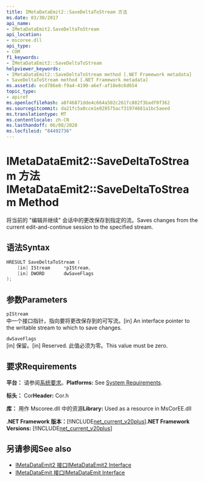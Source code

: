 ```yaml
---
title: IMetaDataEmit2::SaveDeltaToStream 方法
ms.date: 03/30/2017
api_name:
- IMetaDataEmit2.SaveDeltaToStream
api_location:
- mscoree.dll
api_type:
- COM
f1_keywords:
- IMetaDataEmit2::SaveDeltaToStream
helpviewer_keywords:
- IMetaDataEmit2::SaveDeltaToStream method [.NET Framework metadata]
- SaveDeltaToStream method [.NET Framework metadata]
ms.assetid: ecd786e8-f9a4-4190-a6ef-af18e8c6d654
topic_type:
- apiref
ms.openlocfilehash: a8f46871dde4c664a502c261fc882f3badf0f362
ms.sourcegitcommit: da21fc5a8cce1e028575acf31974681a1bc5aeed
ms.translationtype: MT
ms.contentlocale: zh-CN
ms.lasthandoff: 06/08/2020
ms.locfileid: "84492736"
---
```

# <a name="imetadataemit2savedeltatostream-method"></a><span data-ttu-id="a4aed-102">IMetaDataEmit2::SaveDeltaToStream 方法</span><span class="sxs-lookup"><span data-stu-id="a4aed-102">IMetaDataEmit2::SaveDeltaToStream Method</span></span>
<span data-ttu-id="a4aed-103">将当前的 "编辑并继续" 会话中的更改保存到指定的流。</span><span class="sxs-lookup"><span data-stu-id="a4aed-103">Saves changes from the current edit-and-continue session to the specified stream.</span></span>  
  
## <a name="syntax"></a><span data-ttu-id="a4aed-104">语法</span><span class="sxs-lookup"><span data-stu-id="a4aed-104">Syntax</span></span>  
  
```cpp  
HRESULT SaveDeltaToStream (  
    [in] IStream     *pIStream,
    [in] DWORD       dwSaveFlags  
);  
```  
  
## <a name="parameters"></a><span data-ttu-id="a4aed-105">参数</span><span class="sxs-lookup"><span data-stu-id="a4aed-105">Parameters</span></span>  
 `pIStream`  
 <span data-ttu-id="a4aed-106">中一个接口指针，指向要将更改保存到的可写流。</span><span class="sxs-lookup"><span data-stu-id="a4aed-106">[in] An interface pointer to the writable stream to which to save changes.</span></span>  
  
 `dwSaveFlags`  
 <span data-ttu-id="a4aed-107">[in] 保留。</span><span class="sxs-lookup"><span data-stu-id="a4aed-107">[in] Reserved.</span></span> <span data-ttu-id="a4aed-108">此值必须为零。</span><span class="sxs-lookup"><span data-stu-id="a4aed-108">This value must be zero.</span></span>  
  
## <a name="requirements"></a><span data-ttu-id="a4aed-109">要求</span><span class="sxs-lookup"><span data-stu-id="a4aed-109">Requirements</span></span>  
 <span data-ttu-id="a4aed-110">**平台：** 请参阅[系统要求](../../get-started/system-requirements.md)。</span><span class="sxs-lookup"><span data-stu-id="a4aed-110">**Platforms:** See [System Requirements](../../get-started/system-requirements.md).</span></span>  
  
 <span data-ttu-id="a4aed-111">**标头：** Cor</span><span class="sxs-lookup"><span data-stu-id="a4aed-111">**Header:** Cor.h</span></span>  
  
 <span data-ttu-id="a4aed-112">**库：** 用作 Mscoree.dll 中的资源</span><span class="sxs-lookup"><span data-stu-id="a4aed-112">**Library:** Used as a resource in MsCorEE.dll</span></span>  
  
 <span data-ttu-id="a4aed-113">**.NET Framework 版本：**[!INCLUDE[net_current_v20plus](../../../../includes/net-current-v20plus-md.md)]</span><span class="sxs-lookup"><span data-stu-id="a4aed-113">**.NET Framework Versions:** [!INCLUDE[net_current_v20plus](../../../../includes/net-current-v20plus-md.md)]</span></span>  
  
## <a name="see-also"></a><span data-ttu-id="a4aed-114">另请参阅</span><span class="sxs-lookup"><span data-stu-id="a4aed-114">See also</span></span>

- [<span data-ttu-id="a4aed-115">IMetaDataEmit2 接口</span><span class="sxs-lookup"><span data-stu-id="a4aed-115">IMetaDataEmit2 Interface</span></span>](imetadataemit2-interface.md)
- [<span data-ttu-id="a4aed-116">IMetaDataEmit 接口</span><span class="sxs-lookup"><span data-stu-id="a4aed-116">IMetaDataEmit Interface</span></span>](imetadataemit-interface.md)
